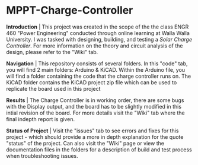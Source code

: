 # MPPT-Charge-Controller

**Introduction** | This project was created in the scope of the the class ENGR 460 "Power Engineering" conducted through online learning at Walla Walla University. I was tasked with designing, building, and testing a *Solar Charge Controller*. For more information on the theory and circuit analysis of the design, please refer to the "Wiki" tab.

**Navigation** | This repository consists of several folders. In this "code" tab, you will find 2 main folders: Arduino & KiCAD. Within the Arduino file, you will find a folder containing the code that the charge controller runs on. The KiCAD folder contains the KiCAD project zip file which can be used to replicate the board used in this project

**Results** | The Charge Controller is in working order, there are some bugs with the Display output, and the board has to be slightly modified in this intial revision of the board. For more details visit the "Wiki" tab where the final indepth report is given.

**Status of Project** | Visit the "issues" tab to see errors and fixes for this project - which should provide a more in depth explanation for the quote "status" of the project. Can also visit the "Wiki" page or view the documentation files in the folders for a description of build and test process when troubleshooting issues.

